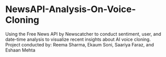 # NewsAPI-Analysis-On-Voice-Cloning
Using the Free News API by Newscatcher to conduct sentiment, user, and date-time analysis to visualize recent insights about AI voice cloning.
Project conducted by: Reema Sharma, Ekaum Soni, Saariya Faraz, and Eshaan Mehta
